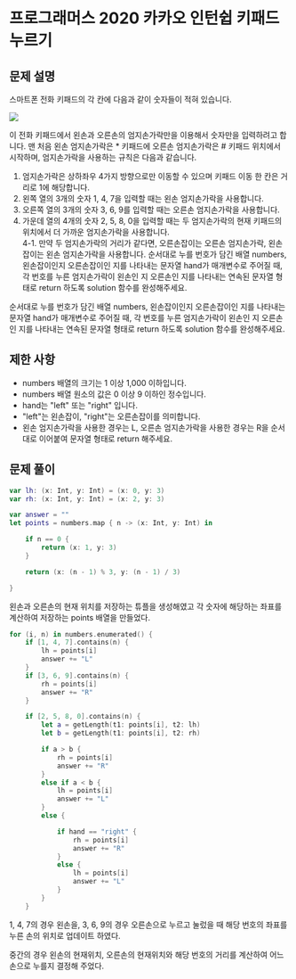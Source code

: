 # 프로그래머스 2020 카카오 인턴쉽 키패드 누르기

## 문제 설명

스마트폰 전화 키패드의 각 칸에 다음과 같이 숫자들이 적혀 있습니다.

![](https://grepp-programmers.s3.ap-northeast-2.amazonaws.com/files/production/4b69a271-5f4a-4bf4-9ebf-6ebed5a02d8d/kakao_phone1.png)

이 전화 키패드에서 왼손과 오른손의 엄지손가락만을 이용해서 숫자만을 입력하려고 합니다.
맨 처음 왼손 엄지손가락은 \* 키패드에 오른손 엄지손가락은 # 키패드 위치에서 시작하며, 엄지손가락을 사용하는 규칙은 다음과 같습니다.

1. 엄지손가락은 상하좌우 4가지 방향으로만 이동할 수 있으며 키패드 이동 한 칸은 거리로 1에 해당합니다.
2. 왼쪽 열의 3개의 숫자 1, 4, 7을 입력할 때는 왼손 엄지손가락을 사용합니다.
3. 오른쪽 열의 3개의 숫자 3, 6, 9를 입력할 때는 오른손 엄지손가락을 사용합니다.
4. 가운데 열의 4개의 숫자 2, 5, 8, 0을 입력할 때는 두 엄지손가락의 현재 키패드의 위치에서 더 가까운 엄지손가락을 사용합니다.  
   4-1. 만약 두 엄지손가락의 거리가 같다면, 오른손잡이는 오른손 엄지손가락, 왼손잡이는 왼손 엄지손가락을 사용합니다.
   순서대로 누를 번호가 담긴 배열 numbers, 왼손잡이인지 오른손잡이인 지를 나타내는 문자열 hand가 매개변수로 주어질 때, 각 번호를 누른 엄지손가락이 왼손인 지 오른손인 지를 나타내는 연속된 문자열 형태로 return 하도록 solution 함수를 완성해주세요.

순서대로 누를 번호가 담긴 배열 numbers, 왼손잡이인지 오른손잡이인 지를 나타내는 문자열 hand가 매개변수로 주어질 때, 각 번호를 누른 엄지손가락이 왼손인 지 오른손인 지를 나타내는 연속된 문자열 형태로 return 하도록 solution 함수를 완성해주세요.

## 제한 사항

- numbers 배열의 크기는 1 이상 1,000 이하입니다.
- numbers 배열 원소의 값은 0 이상 9 이하인 정수입니다.
- hand는 "left" 또는 "right" 입니다.
- "left"는 왼손잡이, "right"는 오른손잡이를 의미합니다.
- 왼손 엄지손가락을 사용한 경우는 L, 오른손 엄지손가락을 사용한 경우는 R을 순서대로 이어붙여 문자열 형태로 return 해주세요.

## 문제 풀이

```swift
var lh: (x: Int, y: Int) = (x: 0, y: 3)
var rh: (x: Int, y: Int) = (x: 2, y: 3)

var answer = ""
let points = numbers.map { n -> (x: Int, y: Int) in

    if n == 0 {
        return (x: 1, y: 3)
    }

    return (x: (n - 1) % 3, y: (n - 1) / 3)

}

```

왼손과 오른손의 현재 위치를 저장하는 튜플을 생성해였고 각 숫자에 해당하는 좌표를 계산하여 저장하는 points 배열을 만들었다.

```swift
for (i, n) in numbers.enumerated() {
    if [1, 4, 7].contains(n) {
        lh = points[i]
        answer += "L"
    }
    if [3, 6, 9].contains(n) {
        rh = points[i]
        answer += "R"
    }

    if [2, 5, 8, 0].contains(n) {
        let a = getLength(t1: points[i], t2: lh)
        let b = getLength(t1: points[i], t2: rh)

        if a > b {
            rh = points[i]
            answer += "R"
        }
        else if a < b {
            lh = points[i]
            answer += "L"
        }
        else {

            if hand == "right" {
                rh = points[i]
                answer += "R"
            }
            else {
                lh = points[i]
                answer += "L"
            }
        }
    }
```

1, 4, 7의 경우 왼손을, 3, 6, 9의 경우 오른손으로 누르고 눌렀을 때 해당 번호의 좌표를 누른 손의 위치로 업데이트 하였다.

중간의 경우 왼손의 현재위치, 오른손의 현재위치와 해당 번호의 거리를 계산하여 어느 손으로 누를지 결정해 주었다.

